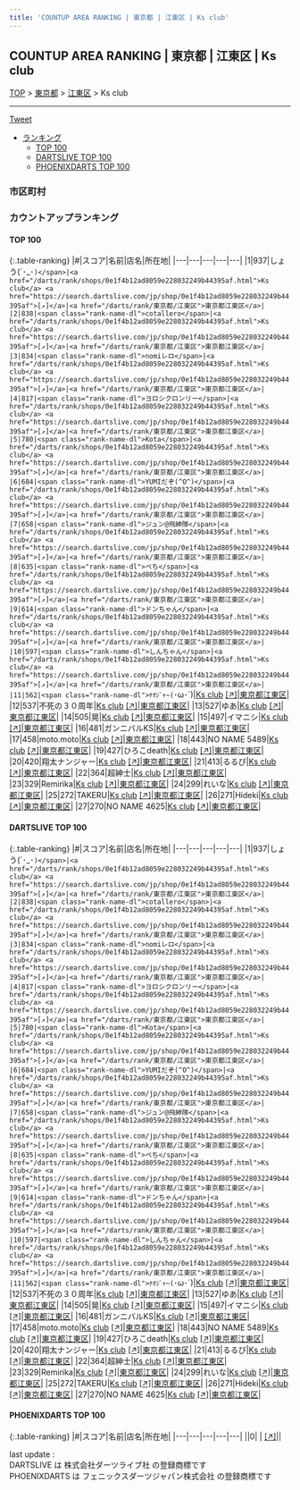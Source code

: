 ```yaml
---
title: 'COUNTUP AREA RANKING | 東京都 | 江東区 | Ks club'
---
```

## COUNTUP AREA RANKING | 東京都 | 江東区 | Ks club

[TOP](/darts/rank/) > [東京都](/darts/rank/東京都/) > [江東区](/darts/rank/東京都/江東区/) > Ks club

___

<a href="https://twitter.com/share?ref_src=twsrc%5Etfw" data-text="COUNTUP AREA RANKING | 東京都江東区Ks club" class="twitter-share-button" data-hashtags="DARTSLIVE,PHOENIXDARTS,darts,ダーツ" data-show-count="false">Tweet</a>

* [ランキング](#カウントアップランキング)
    * [TOP 100](#top-100)
    * [DARTSLIVE TOP 100](#dartslive-top-100)
    * [PHOENIXDARTS TOP 100](#phoenixdarts-top-100)

### 市区町村

<ul>

</ul>

### カウントアップランキング

#### TOP 100



{:.table-ranking}
|#|スコア|名前|店名|所在地|
|---|---|---|---|---|
|1|937|<span class="rank-name-dl">しょう(´･_･`)</span>|<a href="/darts/rank/shops/0e1f4b12ad8059e228032249b44395af.html">Ks club</a> <a href="https://search.dartslive.com/jp/shop/0e1f4b12ad8059e228032249b44395af">[↗]</a>|<a href="/darts/rank/東京都/江東区">東京都江東区</a>|
|2|838|<span class="rank-name-dl">cotallero</span>|<a href="/darts/rank/shops/0e1f4b12ad8059e228032249b44395af.html">Ks club</a> <a href="https://search.dartslive.com/jp/shop/0e1f4b12ad8059e228032249b44395af">[↗]</a>|<a href="/darts/rank/東京都/江東区">東京都江東区</a>|
|3|834|<span class="rank-name-dl">nomiレロ</span>|<a href="/darts/rank/shops/0e1f4b12ad8059e228032249b44395af.html">Ks club</a> <a href="https://search.dartslive.com/jp/shop/0e1f4b12ad8059e228032249b44395af">[↗]</a>|<a href="/darts/rank/東京都/江東区">東京都江東区</a>|
|4|817|<span class="rank-name-dl">ヨロシクロンリー</span>|<a href="/darts/rank/shops/0e1f4b12ad8059e228032249b44395af.html">Ks club</a> <a href="https://search.dartslive.com/jp/shop/0e1f4b12ad8059e228032249b44395af">[↗]</a>|<a href="/darts/rank/東京都/江東区">東京都江東区</a>|
|5|780|<span class="rank-name-dl">Kota</span>|<a href="/darts/rank/shops/0e1f4b12ad8059e228032249b44395af.html">Ks club</a> <a href="https://search.dartslive.com/jp/shop/0e1f4b12ad8059e228032249b44395af">[↗]</a>|<a href="/darts/rank/東京都/江東区">東京都江東区</a>|
|6|684|<span class="rank-name-dl">YUMIだぞ(^O^)</span>|<a href="/darts/rank/shops/0e1f4b12ad8059e228032249b44395af.html">Ks club</a> <a href="https://search.dartslive.com/jp/shop/0e1f4b12ad8059e228032249b44395af">[↗]</a>|<a href="/darts/rank/東京都/江東区">東京都江東区</a>|
|7|658|<span class="rank-name-dl">ジュン@飛紳隊</span>|<a href="/darts/rank/shops/0e1f4b12ad8059e228032249b44395af.html">Ks club</a> <a href="https://search.dartslive.com/jp/shop/0e1f4b12ad8059e228032249b44395af">[↗]</a>|<a href="/darts/rank/東京都/江東区">東京都江東区</a>|
|8|635|<span class="rank-name-dl">ぺち</span>|<a href="/darts/rank/shops/0e1f4b12ad8059e228032249b44395af.html">Ks club</a> <a href="https://search.dartslive.com/jp/shop/0e1f4b12ad8059e228032249b44395af">[↗]</a>|<a href="/darts/rank/東京都/江東区">東京都江東区</a>|
|9|614|<span class="rank-name-dl">ドンちゃん</span>|<a href="/darts/rank/shops/0e1f4b12ad8059e228032249b44395af.html">Ks club</a> <a href="https://search.dartslive.com/jp/shop/0e1f4b12ad8059e228032249b44395af">[↗]</a>|<a href="/darts/rank/東京都/江東区">東京都江東区</a>|
|10|597|<span class="rank-name-dl">しんちゃん</span>|<a href="/darts/rank/shops/0e1f4b12ad8059e228032249b44395af.html">Ks club</a> <a href="https://search.dartslive.com/jp/shop/0e1f4b12ad8059e228032249b44395af">[↗]</a>|<a href="/darts/rank/東京都/江東区">東京都江東区</a>|
|11|562|<span class="rank-name-dl">ﾅｵｼﾞｬ~(`･ω･´)</span>|<a href="/darts/rank/shops/0e1f4b12ad8059e228032249b44395af.html">Ks club</a> <a href="https://search.dartslive.com/jp/shop/0e1f4b12ad8059e228032249b44395af">[↗]</a>|<a href="/darts/rank/東京都/江東区">東京都江東区</a>|
|12|537|<span class="rank-name-dl">不死の３０周年</span>|<a href="/darts/rank/shops/0e1f4b12ad8059e228032249b44395af.html">Ks club</a> <a href="https://search.dartslive.com/jp/shop/0e1f4b12ad8059e228032249b44395af">[↗]</a>|<a href="/darts/rank/東京都/江東区">東京都江東区</a>|
|13|527|<span class="rank-name-dl">ゆあ</span>|<a href="/darts/rank/shops/0e1f4b12ad8059e228032249b44395af.html">Ks club</a> <a href="https://search.dartslive.com/jp/shop/0e1f4b12ad8059e228032249b44395af">[↗]</a>|<a href="/darts/rank/東京都/江東区">東京都江東区</a>|
|14|505|<span class="rank-name-dl">晃</span>|<a href="/darts/rank/shops/0e1f4b12ad8059e228032249b44395af.html">Ks club</a> <a href="https://search.dartslive.com/jp/shop/0e1f4b12ad8059e228032249b44395af">[↗]</a>|<a href="/darts/rank/東京都/江東区">東京都江東区</a>|
|15|497|<span class="rank-name-dl">イマニシ</span>|<a href="/darts/rank/shops/0e1f4b12ad8059e228032249b44395af.html">Ks club</a> <a href="https://search.dartslive.com/jp/shop/0e1f4b12ad8059e228032249b44395af">[↗]</a>|<a href="/darts/rank/東京都/江東区">東京都江東区</a>|
|16|481|<span class="rank-name-dl">ガンニバルKS</span>|<a href="/darts/rank/shops/0e1f4b12ad8059e228032249b44395af.html">Ks club</a> <a href="https://search.dartslive.com/jp/shop/0e1f4b12ad8059e228032249b44395af">[↗]</a>|<a href="/darts/rank/東京都/江東区">東京都江東区</a>|
|17|458|<span class="rank-name-dl">moto.moto</span>|<a href="/darts/rank/shops/0e1f4b12ad8059e228032249b44395af.html">Ks club</a> <a href="https://search.dartslive.com/jp/shop/0e1f4b12ad8059e228032249b44395af">[↗]</a>|<a href="/darts/rank/東京都/江東区">東京都江東区</a>|
|18|443|<span class="rank-name-dl">NO NAME 5489</span>|<a href="/darts/rank/shops/0e1f4b12ad8059e228032249b44395af.html">Ks club</a> <a href="https://search.dartslive.com/jp/shop/0e1f4b12ad8059e228032249b44395af">[↗]</a>|<a href="/darts/rank/東京都/江東区">東京都江東区</a>|
|19|427|<span class="rank-name-dl">ひろこdeath</span>|<a href="/darts/rank/shops/0e1f4b12ad8059e228032249b44395af.html">Ks club</a> <a href="https://search.dartslive.com/jp/shop/0e1f4b12ad8059e228032249b44395af">[↗]</a>|<a href="/darts/rank/東京都/江東区">東京都江東区</a>|
|20|420|<span class="rank-name-dl">翔太ナンジャー</span>|<a href="/darts/rank/shops/0e1f4b12ad8059e228032249b44395af.html">Ks club</a> <a href="https://search.dartslive.com/jp/shop/0e1f4b12ad8059e228032249b44395af">[↗]</a>|<a href="/darts/rank/東京都/江東区">東京都江東区</a>|
|21|413|<span class="rank-name-dl">るるび</span>|<a href="/darts/rank/shops/0e1f4b12ad8059e228032249b44395af.html">Ks club</a> <a href="https://search.dartslive.com/jp/shop/0e1f4b12ad8059e228032249b44395af">[↗]</a>|<a href="/darts/rank/東京都/江東区">東京都江東区</a>|
|22|364|<span class="rank-name-dl">超紳士</span>|<a href="/darts/rank/shops/0e1f4b12ad8059e228032249b44395af.html">Ks club</a> <a href="https://search.dartslive.com/jp/shop/0e1f4b12ad8059e228032249b44395af">[↗]</a>|<a href="/darts/rank/東京都/江東区">東京都江東区</a>|
|23|329|<span class="rank-name-dl">Remirika</span>|<a href="/darts/rank/shops/0e1f4b12ad8059e228032249b44395af.html">Ks club</a> <a href="https://search.dartslive.com/jp/shop/0e1f4b12ad8059e228032249b44395af">[↗]</a>|<a href="/darts/rank/東京都/江東区">東京都江東区</a>|
|24|299|<span class="rank-name-dl">れいな</span>|<a href="/darts/rank/shops/0e1f4b12ad8059e228032249b44395af.html">Ks club</a> <a href="https://search.dartslive.com/jp/shop/0e1f4b12ad8059e228032249b44395af">[↗]</a>|<a href="/darts/rank/東京都/江東区">東京都江東区</a>|
|25|272|<span class="rank-name-dl">TAKERU</span>|<a href="/darts/rank/shops/0e1f4b12ad8059e228032249b44395af.html">Ks club</a> <a href="https://search.dartslive.com/jp/shop/0e1f4b12ad8059e228032249b44395af">[↗]</a>|<a href="/darts/rank/東京都/江東区">東京都江東区</a>|
|26|271|<span class="rank-name-dl">Hideki</span>|<a href="/darts/rank/shops/0e1f4b12ad8059e228032249b44395af.html">Ks club</a> <a href="https://search.dartslive.com/jp/shop/0e1f4b12ad8059e228032249b44395af">[↗]</a>|<a href="/darts/rank/東京都/江東区">東京都江東区</a>|
|27|270|<span class="rank-name-dl">NO NAME 4625</span>|<a href="/darts/rank/shops/0e1f4b12ad8059e228032249b44395af.html">Ks club</a> <a href="https://search.dartslive.com/jp/shop/0e1f4b12ad8059e228032249b44395af">[↗]</a>|<a href="/darts/rank/東京都/江東区">東京都江東区</a>|


#### DARTSLIVE TOP 100



{:.table-ranking}
|#|スコア|名前|店名|所在地|
|---|---|---|---|---|
|1|937|<span class="rank-name-dl">しょう(´･_･`)</span>|<a href="/darts/rank/shops/0e1f4b12ad8059e228032249b44395af.html">Ks club</a> <a href="https://search.dartslive.com/jp/shop/0e1f4b12ad8059e228032249b44395af">[↗]</a>|<a href="/darts/rank/東京都/江東区">東京都江東区</a>|
|2|838|<span class="rank-name-dl">cotallero</span>|<a href="/darts/rank/shops/0e1f4b12ad8059e228032249b44395af.html">Ks club</a> <a href="https://search.dartslive.com/jp/shop/0e1f4b12ad8059e228032249b44395af">[↗]</a>|<a href="/darts/rank/東京都/江東区">東京都江東区</a>|
|3|834|<span class="rank-name-dl">nomiレロ</span>|<a href="/darts/rank/shops/0e1f4b12ad8059e228032249b44395af.html">Ks club</a> <a href="https://search.dartslive.com/jp/shop/0e1f4b12ad8059e228032249b44395af">[↗]</a>|<a href="/darts/rank/東京都/江東区">東京都江東区</a>|
|4|817|<span class="rank-name-dl">ヨロシクロンリー</span>|<a href="/darts/rank/shops/0e1f4b12ad8059e228032249b44395af.html">Ks club</a> <a href="https://search.dartslive.com/jp/shop/0e1f4b12ad8059e228032249b44395af">[↗]</a>|<a href="/darts/rank/東京都/江東区">東京都江東区</a>|
|5|780|<span class="rank-name-dl">Kota</span>|<a href="/darts/rank/shops/0e1f4b12ad8059e228032249b44395af.html">Ks club</a> <a href="https://search.dartslive.com/jp/shop/0e1f4b12ad8059e228032249b44395af">[↗]</a>|<a href="/darts/rank/東京都/江東区">東京都江東区</a>|
|6|684|<span class="rank-name-dl">YUMIだぞ(^O^)</span>|<a href="/darts/rank/shops/0e1f4b12ad8059e228032249b44395af.html">Ks club</a> <a href="https://search.dartslive.com/jp/shop/0e1f4b12ad8059e228032249b44395af">[↗]</a>|<a href="/darts/rank/東京都/江東区">東京都江東区</a>|
|7|658|<span class="rank-name-dl">ジュン@飛紳隊</span>|<a href="/darts/rank/shops/0e1f4b12ad8059e228032249b44395af.html">Ks club</a> <a href="https://search.dartslive.com/jp/shop/0e1f4b12ad8059e228032249b44395af">[↗]</a>|<a href="/darts/rank/東京都/江東区">東京都江東区</a>|
|8|635|<span class="rank-name-dl">ぺち</span>|<a href="/darts/rank/shops/0e1f4b12ad8059e228032249b44395af.html">Ks club</a> <a href="https://search.dartslive.com/jp/shop/0e1f4b12ad8059e228032249b44395af">[↗]</a>|<a href="/darts/rank/東京都/江東区">東京都江東区</a>|
|9|614|<span class="rank-name-dl">ドンちゃん</span>|<a href="/darts/rank/shops/0e1f4b12ad8059e228032249b44395af.html">Ks club</a> <a href="https://search.dartslive.com/jp/shop/0e1f4b12ad8059e228032249b44395af">[↗]</a>|<a href="/darts/rank/東京都/江東区">東京都江東区</a>|
|10|597|<span class="rank-name-dl">しんちゃん</span>|<a href="/darts/rank/shops/0e1f4b12ad8059e228032249b44395af.html">Ks club</a> <a href="https://search.dartslive.com/jp/shop/0e1f4b12ad8059e228032249b44395af">[↗]</a>|<a href="/darts/rank/東京都/江東区">東京都江東区</a>|
|11|562|<span class="rank-name-dl">ﾅｵｼﾞｬ~(`･ω･´)</span>|<a href="/darts/rank/shops/0e1f4b12ad8059e228032249b44395af.html">Ks club</a> <a href="https://search.dartslive.com/jp/shop/0e1f4b12ad8059e228032249b44395af">[↗]</a>|<a href="/darts/rank/東京都/江東区">東京都江東区</a>|
|12|537|<span class="rank-name-dl">不死の３０周年</span>|<a href="/darts/rank/shops/0e1f4b12ad8059e228032249b44395af.html">Ks club</a> <a href="https://search.dartslive.com/jp/shop/0e1f4b12ad8059e228032249b44395af">[↗]</a>|<a href="/darts/rank/東京都/江東区">東京都江東区</a>|
|13|527|<span class="rank-name-dl">ゆあ</span>|<a href="/darts/rank/shops/0e1f4b12ad8059e228032249b44395af.html">Ks club</a> <a href="https://search.dartslive.com/jp/shop/0e1f4b12ad8059e228032249b44395af">[↗]</a>|<a href="/darts/rank/東京都/江東区">東京都江東区</a>|
|14|505|<span class="rank-name-dl">晃</span>|<a href="/darts/rank/shops/0e1f4b12ad8059e228032249b44395af.html">Ks club</a> <a href="https://search.dartslive.com/jp/shop/0e1f4b12ad8059e228032249b44395af">[↗]</a>|<a href="/darts/rank/東京都/江東区">東京都江東区</a>|
|15|497|<span class="rank-name-dl">イマニシ</span>|<a href="/darts/rank/shops/0e1f4b12ad8059e228032249b44395af.html">Ks club</a> <a href="https://search.dartslive.com/jp/shop/0e1f4b12ad8059e228032249b44395af">[↗]</a>|<a href="/darts/rank/東京都/江東区">東京都江東区</a>|
|16|481|<span class="rank-name-dl">ガンニバルKS</span>|<a href="/darts/rank/shops/0e1f4b12ad8059e228032249b44395af.html">Ks club</a> <a href="https://search.dartslive.com/jp/shop/0e1f4b12ad8059e228032249b44395af">[↗]</a>|<a href="/darts/rank/東京都/江東区">東京都江東区</a>|
|17|458|<span class="rank-name-dl">moto.moto</span>|<a href="/darts/rank/shops/0e1f4b12ad8059e228032249b44395af.html">Ks club</a> <a href="https://search.dartslive.com/jp/shop/0e1f4b12ad8059e228032249b44395af">[↗]</a>|<a href="/darts/rank/東京都/江東区">東京都江東区</a>|
|18|443|<span class="rank-name-dl">NO NAME 5489</span>|<a href="/darts/rank/shops/0e1f4b12ad8059e228032249b44395af.html">Ks club</a> <a href="https://search.dartslive.com/jp/shop/0e1f4b12ad8059e228032249b44395af">[↗]</a>|<a href="/darts/rank/東京都/江東区">東京都江東区</a>|
|19|427|<span class="rank-name-dl">ひろこdeath</span>|<a href="/darts/rank/shops/0e1f4b12ad8059e228032249b44395af.html">Ks club</a> <a href="https://search.dartslive.com/jp/shop/0e1f4b12ad8059e228032249b44395af">[↗]</a>|<a href="/darts/rank/東京都/江東区">東京都江東区</a>|
|20|420|<span class="rank-name-dl">翔太ナンジャー</span>|<a href="/darts/rank/shops/0e1f4b12ad8059e228032249b44395af.html">Ks club</a> <a href="https://search.dartslive.com/jp/shop/0e1f4b12ad8059e228032249b44395af">[↗]</a>|<a href="/darts/rank/東京都/江東区">東京都江東区</a>|
|21|413|<span class="rank-name-dl">るるび</span>|<a href="/darts/rank/shops/0e1f4b12ad8059e228032249b44395af.html">Ks club</a> <a href="https://search.dartslive.com/jp/shop/0e1f4b12ad8059e228032249b44395af">[↗]</a>|<a href="/darts/rank/東京都/江東区">東京都江東区</a>|
|22|364|<span class="rank-name-dl">超紳士</span>|<a href="/darts/rank/shops/0e1f4b12ad8059e228032249b44395af.html">Ks club</a> <a href="https://search.dartslive.com/jp/shop/0e1f4b12ad8059e228032249b44395af">[↗]</a>|<a href="/darts/rank/東京都/江東区">東京都江東区</a>|
|23|329|<span class="rank-name-dl">Remirika</span>|<a href="/darts/rank/shops/0e1f4b12ad8059e228032249b44395af.html">Ks club</a> <a href="https://search.dartslive.com/jp/shop/0e1f4b12ad8059e228032249b44395af">[↗]</a>|<a href="/darts/rank/東京都/江東区">東京都江東区</a>|
|24|299|<span class="rank-name-dl">れいな</span>|<a href="/darts/rank/shops/0e1f4b12ad8059e228032249b44395af.html">Ks club</a> <a href="https://search.dartslive.com/jp/shop/0e1f4b12ad8059e228032249b44395af">[↗]</a>|<a href="/darts/rank/東京都/江東区">東京都江東区</a>|
|25|272|<span class="rank-name-dl">TAKERU</span>|<a href="/darts/rank/shops/0e1f4b12ad8059e228032249b44395af.html">Ks club</a> <a href="https://search.dartslive.com/jp/shop/0e1f4b12ad8059e228032249b44395af">[↗]</a>|<a href="/darts/rank/東京都/江東区">東京都江東区</a>|
|26|271|<span class="rank-name-dl">Hideki</span>|<a href="/darts/rank/shops/0e1f4b12ad8059e228032249b44395af.html">Ks club</a> <a href="https://search.dartslive.com/jp/shop/0e1f4b12ad8059e228032249b44395af">[↗]</a>|<a href="/darts/rank/東京都/江東区">東京都江東区</a>|
|27|270|<span class="rank-name-dl">NO NAME 4625</span>|<a href="/darts/rank/shops/0e1f4b12ad8059e228032249b44395af.html">Ks club</a> <a href="https://search.dartslive.com/jp/shop/0e1f4b12ad8059e228032249b44395af">[↗]</a>|<a href="/darts/rank/東京都/江東区">東京都江東区</a>|


#### PHOENIXDARTS TOP 100



{:.table-ranking}
|#|スコア|名前|店名|所在地|
|---|---|---|---|---|
||0|<span class="rank-name-dl"> </span>|<a href="/darts/rank/shops/.html"></a> <a href="">[↗]</a>|<a href="/darts/rank//"></a>|


<div class="footer border-top border-gray-light mt-5 pt-3 text-right text-gray">
    last update : <span style="font-weight: italic" id="foot_last_modified"></span><br />
    DARTSLIVE は 株式会社ダーツライブ社 の登録商標です<br />
    PHOENIXDARTS は フェニックスダーツジャパン株式会社 の登録商標です<br />
</div>

<script src="https://cdnjs.cloudflare.com/ajax/libs/jquery.tablesorter/2.31.3/js/jquery.tablesorter.min.js" integrity="sha512-qzgd5cYSZcosqpzpn7zF2ZId8f/8CHmFKZ8j7mU4OUXTNRd5g+ZHBPsgKEwoqxCtdQvExE5LprwwPAgoicguNg==" crossorigin="anonymous" referrerpolicy="no-referrer"></script>
<link rel="stylesheet" href="https://cdnjs.cloudflare.com/ajax/libs/jquery.tablesorter/2.31.3/css/theme.default.min.css" integrity="sha512-wghhOJkjQX0Lh3NSWvNKeZ0ZpNn+SPVXX1Qyc9OCaogADktxrBiBdKGDoqVUOyhStvMBmJQ8ZdMHiR3wuEq8+w==" crossorigin="anonymous" referrerpolicy="no-referrer" />
<script>
$(function() {
    $(".table-ranking").tablesorter({sortList:[[0, 0]]});
    $("#foot_last_modified").text(formatDate(new Date(document.lastModified), 'yyyy-MM-dd HH:mm:ss'));
});
</script>

<script async src="https://platform.twitter.com/widgets.js" charset="utf-8"></script>